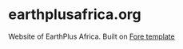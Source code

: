 # earthplusafrica.org

Website of EarthPlus Africa. Built on [Fore template](http://eatapapaya.com/Fore/fore.html)